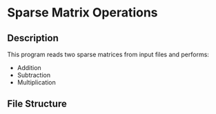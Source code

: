 # Sparse Matrix Operations

## Description
This program reads two sparse matrices from input files and performs:
- Addition
- Subtraction
- Multiplication

## File Structure
